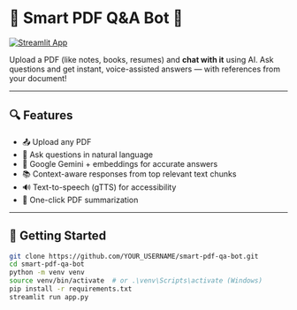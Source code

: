 # 📄 Smart PDF Q&A Bot 🤖

[![Streamlit App](https://static.streamlit.io/badges/streamlit_badge_black_white.svg)]([https://quintessencecoding-smart-pdf-qa-bot.streamlit.app](https://smart-pdf-app-bot-3gwubr78brfpi8jufga6v4.streamlit.app/))

Upload a PDF (like notes, books, resumes) and **chat with it** using AI. Ask questions and get instant, voice-assisted answers — with references from your document!

---

## 🔍 Features

- 📤 Upload any PDF
- 💬 Ask questions in natural language
- 🧠 Google Gemini + embeddings for accurate answers
- 📚 Context-aware responses from top relevant text chunks
- 🔊 Text-to-speech (gTTS) for accessibility
- 📘 One-click PDF summarization

---

## 🚀 Getting Started

```bash
git clone https://github.com/YOUR_USERNAME/smart-pdf-qa-bot.git
cd smart-pdf-qa-bot
python -m venv venv
source venv/bin/activate  # or .\venv\Scripts\activate (Windows)
pip install -r requirements.txt
streamlit run app.py
